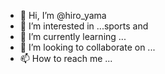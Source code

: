 - 👋 Hi, I’m @hiro_yama
- 👀 I’m interested in ...sports and 
- 🌱 I’m currently learning ...
- 💞️ I’m looking to collaborate on ...
- 📫 How to reach me ...

<!---
sabidaijin/sabidaijin is a ✨ special ✨ repository because its `README.md` (this file) appears on your GitHub profile.
You can click the Preview link to take a look at your changes.
--->
